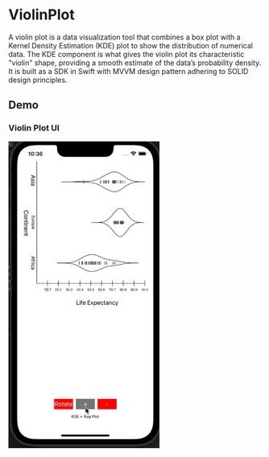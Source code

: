 # ViolinPlot
A violin plot is a data visualization tool that combines a box plot with a Kernel Density Estimation (KDE) plot to show the distribution of numerical data. The KDE component is what gives the violin plot its characteristic "violin" shape, providing a smooth estimate of the data’s probability density.
It is built as a SDK in Swift with MVVM design pattern adhering to SOLID design principles.

## Demo

### Violin Plot UI
<img src="https://github.com/ashishkarna7/ViolinPlot/blob/main/Violin-Plot.gif" alt="Violin Plot UI" width="300" />
